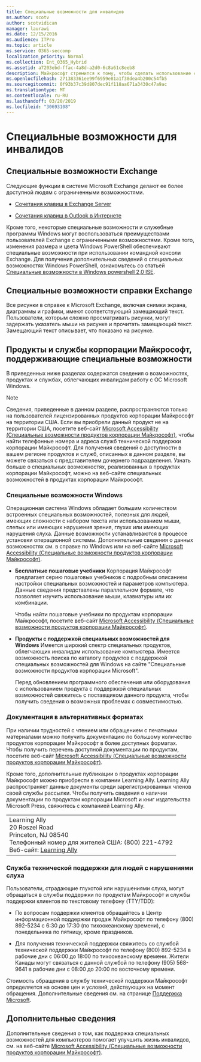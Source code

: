 ```yaml
---
title: Специальные возможности для инвалидов
ms.author: scotv
author: scotvidican
manager: laurawi
ms.date: 12/15/2016
ms.audience: ITPro
ms.topic: article
ms.service: O365-seccomp
localization_priority: Normal
ms.collection: Ent_O365_Hybrid
ms.assetid: a7203ebd-ffac-4a8d-a2d0-6c8a61c8eeb8
description: Майкрософт стремится к тому, чтобы сделать использование своих продуктов и служб простым и удобным для каждого.
ms.openlocfilehash: 271383361ee99f6959e81a1f38dea4b200c54fb5
ms.sourcegitcommit: 0f93b37c39d807dec91f118aa671a3430c47a9ac
ms.translationtype: MT
ms.contentlocale: ru-RU
ms.lasthandoff: 03/20/2019
ms.locfileid: "30693108"
---
```

# <a name="accessibility-for-people-with-disabilities"></a>Специальные возможности для инвалидов

## <a name="accessibility-features-of-exchange"></a>Специальные возможности Exchange

Следующие функции в системе Microsoft Exchange делают ее более доступной людям с ограниченными возможностями.
  
- [Сочетания клавиш в Exchange Server](http://technet.microsoft.com/library/146b2b52-1ef8-4606-991a-4cf4da694970.aspx)
    
- [Сочетания клавиш в Outlook в Интернете](https://go.microsoft.com/fwlink/p/?LinkId=268079)
    
Кроме того, некоторые специальные возможности и служебные программы Windows могут воспользоваться преимуществами пользователей Exchange с ограниченными возможностями. Кроме того, изменения размера и цвета Windows PowerShell обеспечивают специальные возможности при использовании командной консоли Exchange. Для получения дополнительных сведений о специальных возможностях Windows PowerShell, ознакомьтесь со статьей [Специальные возможности в Windows powershell 2,0 ISE](https://go.microsoft.com/fwlink/p/?LinkId=258240).
  
## <a name="accessibility-features-of-exchange-help"></a>Специальные возможности справки Exchange

Все рисунки в справке к Microsoft Exchange, включая снимки экрана, диаграммы и графики, имеют соответствующий замещающий текст. Пользователи, которым сложно просматривать рисунки, могут задержать указатель мыши на рисунке и прочитать замещающий текст. Замещающий текст описывает, что показано на рисунке.
  
## <a name="accessibility-products-and-services-from-microsoft"></a>Продукты и службы корпорации Майкрософт, поддерживающие специальные возможности

В приведенных ниже разделах содержатся сведения о возможностях, продуктах и службах, облегчающих инвалидам работу с ОС Microsoft Windows.
  
> [!NOTE]
> Сведения, приведенные в данном разделе, распространяются только на пользователей лицензированных продуктов корпорации Майкрософт на территории США. Если вы приобрели данный продукт не на территории США, посетите веб-сайт [Microsoft Accessibility (Специальные возможности продуктов корпорации Майкрософт)](https://www.microsoft.com/enable), чтобы найти телефонные номера и адреса служб технической поддержки корпорации Майкрософт. Для получения сведений о доступности в вашем регионе продуктов и служб, описанных в данном разделе, вы можете связаться с представителем дочернего подразделения. Узнать больше о специальных возможностях, реализованных в продуктах корпорации Майкрософт, можно на веб-сайте специальных возможностей в продуктах корпорации Майкрософт. 
  
### <a name="accessibility-features-of-windows"></a>Специальные возможности Windows

Операционная система Windows обладает большим количеством встроенных специальных возможностей, полезных для людей, имеющих сложности с набором текста или использованием мыши, слепых или имеющих нарушения зрения, глухих или имеющих нарушения слуха. Данные возможности устанавливаются в процессе установки операционной системы. Дополнительные сведения о данных возможностях см. в справке по Windows или на веб-сайте [Microsoft Accessibility (Специальные возможности продуктов корпорации Майкрософт)](https://go.microsoft.com/fwlink/p/?linkId=18139).
  
- **Бесплатные пошаговые учебники** Корпорация Майкрософт предлагает серию пошаговых учебников с подробным описанием настройки специальных возможностей и параметров компьютера. Данные сведения представлены параллельном формате, что позволяет изучить использование мыши, клавиатуры или их комбинации. 
    
    Чтобы найти пошаговые учебники по продуктам корпорации Майкрософт, посетите веб-сайт [Microsoft Accessibility (Специальные возможности продуктов корпорации Майкрософт)](https://go.microsoft.com/fwlink/p/?linkId=18139).
    
- **Продукты с поддержкой специальных возможностей для Windows** Имеется широкий спектр специальных продуктов, облегчающих инвалидам использование компьютера. Имеется возможность поиска по каталогу продуктов с поддержкой специальных возможностей для Windows на сайте "Специальные возможности продуктов корпорации Microsoft". 
    
    Перед обновлением программного обеспечения или оборудования с использованием продукта с поддержкой специальных возможностей свяжитесь с поставщиком данного продукта, чтобы получить сведения о возможных проблемах с совместимостью. 
    
### <a name="documentation-in-alternative-formats"></a>Документация в альтернативных форматах

При наличии трудностей с чтением или обращением с печатными материалами можно получить документацию по большому количество продуктов корпорации Майкрософт в более доступных форматах. Чтобы получить перечень доступной документации по продуктам, посетите веб-сайт [Microsoft Accessibility (Специальные возможности продуктов корпорации Майкрософт)](https://go.microsoft.com/fwlink/p/?linkId=18139). 
  
Кроме того, дополнительные публикации о продуктах корпорации Майкрософт можно приобрести в компании Learning Ally. Learning Ally распространяет данные документы среди зарегистрированных членов своей службы рассылки. Чтобы получить сведения о наличии документации по продуктам корпорации Microsoft и книг издательства Microsoft Press, свяжитесь с компанией Learning Ally. 
  
||
|:-----|
|Learning Ally  <br/> 20 Roszel Road  <br/> Princeton, NJ 08540  <br/> Телефонный номер для жителей США: (800) 221-4792  <br/> Веб-сайт: [Learning Ally](https://www.learningally.org/) <br/> |
   
### <a name="customer-service-for-people-with-hearing-impairments"></a>Служба технической поддержки для людей с нарушениями слуха

Пользователи, страдающие глухотой или нарушениями слуха, могут обращаться в службы поддержки по продуктам Майкрософт и службы поддержки клиентов по текстовому телефону (TTY/TDD):
  
- По вопросам поддержки клиентов обращайтесь в Центр информационной поддержки продаж Майкрософт по телефону (800) 892-5234 с 6:30 до 17:30 (по тихоокеанскому времени), с понедельника по пятницу, кроме праздников. 
    
- Для получения технической поддержки свяжитесь со службой технической поддержки Майкрософт по телефону (800) 892-5234 в рабочие дни с 06:00 до 18:00 по тихоокеанскому времени. Жители Канады могут связаться с данной службой по телефону (905) 568-9641 в рабочие дни с 08:00 до 20:00 по восточному времени. 
    
Стоимость обращения в службу технической поддержки Майкрософт определяется на основе цен и условий, действующих на момент обращения. Дополнительные сведения см. на странице [Поддержка Microsoft](https://go.microsoft.com/fwlink/p/?linkId=18142).
  
## <a name="for-more-information"></a>Дополнительные сведения

Дополнительные сведения о том, как поддержка специальных возможностей для компьютеров помогает улучшить жизнь инвалидов, см. на веб-сайте [Microsoft Accessibility (Специальные возможности продуктов корпорации Майкрософт)](http://go.microsoft.com/fwlink/p/?linkId=18139). 
  

